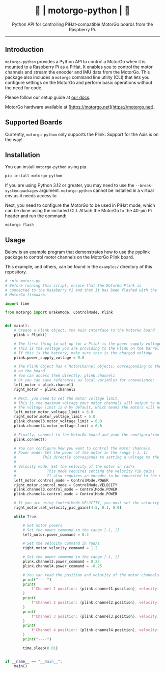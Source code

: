 <h1 align="center">🐍 | motorgo-python | 🐍</h1>

<p align="center">
  Python API for controlling PiHat-compatible MotorGo boards from the Raspberry Pi.
</p>

---

## Introduction

`motorgo-python` provides a Python API to control a MotorGo when it is mounted to a Raspberry Pi as a PiHat. It enables you to control the motor channels and stream the enocder and IMU data from the MotorGo. This package also includes a `motorgo` command line utility (CLI) that lets you configure settings on the MotorGo and perform basic operations without the need for code.

Please follow our setup guide at [our docs](https://docs.motorgo.net).

MotorGo hardware available at [https://motorgo.net](https://motorgo.net).

## Supported Boards

Currently, `motorgo-python` only supports the Plink. Support for the Axis is on the way!

## Installation

You can install `motorgo-python` using pip.

```sh
pip install motorgo-python
```

If you are using Python 3.12 or greater, you may need to use the `--break-system-packages` argument. `motorgo-python` cannot be installed in a virtual env as it needs access to

Next, you need to configure the MotorGo to be used in PiHat mode, which can be done using the included CLI. Attach the MotorGo to the 40-pin Pi header and run the command:

```
motorgo flash
```

## Usage
Below is an example program that demonstrates how to use the pyplink package to control motor channels on the MotorGo Plink board.

This example, and others, can be found in the `examples/` directory of this repository.

```python
# spin_motors.py
# Before running this script, ensure that the MotorGo Plink is
# connected to the Raspberry Pi and that it has been flashed with the
# MotorGo firmware.

import time

from motorgo import BrakeMode, ControlMode, Plink


def main():
    # Create a Plink object, the main interface to the MotorGo board
    plink = Plink()

    # The first thing to set up for a Plink is the power supply voltage.
    # This is the voltage you are providing to the Plink on the barrel jack.
    # If this is the battery, make sure this is the charged voltage.
    plink.power_supply_voltage = 9.0

    # The Plink object has 4 MotorChannel objects, corresponding to the 4 motor channels
    # on the board
    # You can access them directly: plink.channel1
    # Or you can save references as local variables for convenience:
    left_motor = plink.channel1
    right_motor = plink.channel2

    # Next, you need to set the motor voltage limit.
    # This is the maximum voltage your motor channels will output to protect the motors.
    # The voltage limit is 0 by default, which means the motors will not move if this is not set.
    left_motor.motor_voltage_limit = 6.0
    right_motor.motor_voltage_limit = 6.0
    plink.channel3.motor_voltage_limit = 6.0
    plink.channel4.motor_voltage_limit = 6.0

    # Finally, connect to the MotorGo board and psuh the configuration
    plink.connect()

    # You can configure how you want to control the motor channels.
    # Power mode: Set the power of the motor in the range [-1, 1]
    #            This directly corresponds to setting a voltage to the motor
    #
    # Velocity mode: Set the velocity of the motor in rad/s
    #              This mode requires setting the velocity PID gains
    #              It also requires an encoder to be connected to the motor
    left_motor.control_mode = ControlMode.POWER
    right_motor.control_mode = ControlMode.VELOCITY
    plink.channel3.control_mode = ControlMode.POWER
    plink.channel4.control_mode = ControlMode.POWER

    # If you are using ControlMode.VELOCITY, you must set the velocity PID gains
    right_motor.set_velocity_pid_gains(4.5, 0.1, 0.0)

    while True:

        # Set motor powers
        # Set the power command in the range [-1, 1]
        left_motor.power_command = 0.5

        # Set the velocity command in rad/s
        right_motor.velocity_command = 1.2

        # Set the power command in the range [-1, 1]
        plink.channel3.power_command = 0.25
        plink.channel4.power_command = -0.25

        # You can read the position and velocity of the motor channels from the encoders
        print("----")
        print(
            f"Channel 1 position: {plink.channel1.position}, velocity: {plink.channel1.velocity}"
        )
        print(
            f"Channel 2 position: {plink.channel2.position}, velocity: {plink.channel2.velocity}"
        )
        print(
            f"Channel 3 position: {plink.channel3.position}, velocity: {plink.channel3.velocity}"
        )
        print(
            f"Channel 4 position: {plink.channel4.position}, velocity: {plink.channel4.velocity}"
        )
        print("----")

        time.sleep(0.01)


if __name__ == "__main__":
    main()

```



